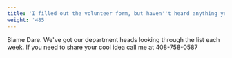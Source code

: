 ```yaml
---
title: 'I filled out the volunteer form, but haven''t heard anything yet.'
weight: '485'
---
```

Blame Dare. We've got our department heads looking through the list each week. If you need to share your cool idea call me at 408-758-0587
